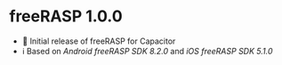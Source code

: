 # freeRASP 1.0.0

- 🎉 Initial release of freeRASP for Capacitor
- ℹ️ Based on _Android freeRASP SDK 8.2.0_ and _iOS freeRASP SDK 5.1.0_